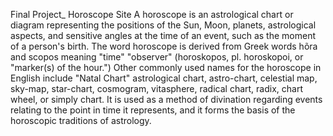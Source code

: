 Final Project_ Horoscope Site
A horoscope is an astrological chart or diagram representing the positions of the Sun, Moon, planets, astrological aspects, and sensitive angles at the time of an event, such as the moment of a person's birth. The word horoscope is derived from Greek words hõra and scopos meaning "time" "observer" (horoskopos, pl. horoskopoi, or "marker(s) of the hour.") Other commonly used names for the horoscope in English include "Natal Chart" astrological chart, astro-chart, celestial map, sky-map, star-chart, cosmogram, vitasphere, radical chart, radix, chart wheel, or simply chart. It is used as a method of divination regarding events relating to the point in time it represents, and it forms the basis of the horoscopic traditions of astrology.


